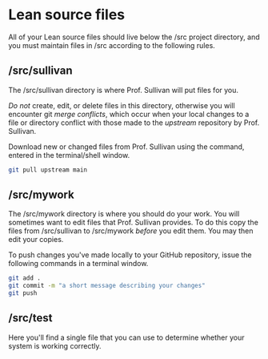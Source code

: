  # Lean source files

All of your Lean source files should live below the /src project directory, and you must maintain files in /src according to the following rules.

## /src/sullivan

The /src/sullivan directory is where Prof. Sullivan will put files for you.  

*Do not* create, edit, or delete files in this directory, otherwise you will encounter git *merge conflicts*, which occur when your local changes to a file or directory conflict with those made to the *upstream* repository by Prof. Sullivan. 

Download new or changed files from Prof. Sullivan using the command, entered in the terminal/shell window.

``` sh
git pull upstream main
```

## /src/mywork

The /src/mywork directory is where you should do your work. You will sometimes want to edit files that Prof. Sullivan provides. To do this copy the files from /src/sullivan to /src/mywork *before* you edit them. You may then edit your copies. 

To push changes you've made locally to your GitHub repository, issue the following commands in a terminal window.

``` sh
git add .
git commit -m "a short message describing your changes"
git push
```

## /src/test

Here you'll find a single file that you can use to determine whether your system is working correctly.
